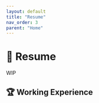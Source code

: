 ```yaml
---
layout: default
title: "Resume"
nav_order: 3
parent: "Home"
---
```


# 📜 Resume

WIP

## 🏆 Working Experience